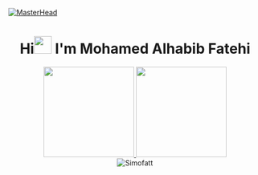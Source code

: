 [![MasterHead](https://i.pinimg.com/originals/77/ca/a3/77caa32884d735d439ade45ba37feaf2.gif)]()

<h1 align="center"> Hi<img src="https://media.giphy.com/media/hvRJCLFzcasrR4ia7z/giphy.gif" width="35" > I'm Mohamed Alhabib Fatehi </h1>
 
<div align=center>

<a href="https://github.com/Simofatt">
  <img height="180em" src="https://github-readme-stats-zakaria-aitali.vercel.app/api/top-langs/?username=Simofatt&layout=compact&langs_count=8&theme=algolia"/>
<img height="180em" src="https://github-readme-stats-eight-theta.vercel.app/api?username=Simofatt&show_icons=true&theme=algolia&include_all_commits=true&count_private=true"/>

</a>

</div>
<div align=center>
<img align="center" src="https://github-readme-streak-stats-zakaria-aitali.vercel.app/?user=Simofatt&theme=dark&background=0d1117&date_format=M%20j%5B%2C%20Y%5D&count_private=true" alt="Simofatt" />






</div>

